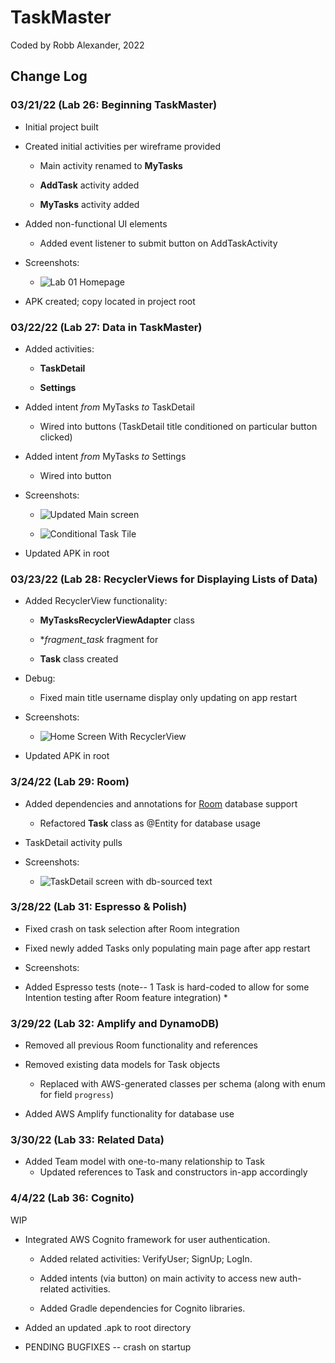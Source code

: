 # TaskMaster

Coded by Robb Alexander, 2022

## Change Log

### 03/21/22 (Lab 26: Beginning TaskMaster)

* Initial project built
  
* Created initial activities per wireframe provided

  * Main activity renamed to **MyTasks**

  * **AddTask** activity added

  * **MyTasks** activity added

* Added non-functional UI elements

  * Added event listener to submit button on AddTaskActivity

* Screenshots:

  * ![Lab 01 Homepage](screenshots\Screenshot_20220321_204003.png)

* APK created; copy located in project root

### 03/22/22 (Lab 27: Data in TaskMaster)

* Added activities:

  * **TaskDetail**

  * **Settings**

* Added intent *from* MyTasks *to* TaskDetail

  * Wired into buttons (TaskDetail title conditioned on particular button clicked)

* Added intent *from* MyTasks *to* Settings

  * Wired into button

* Screenshots:

  * ![Updated Main screen](screenshots/Screenshot_20220322_210119.png)

  * ![Conditional Task Tile](screenshots/Screenshot_20220322_210139.png)

* Updated APK in root

### 03/23/22 (Lab 28: RecyclerViews for Displaying Lists of Data)

* Added RecyclerView functionality:

    * **MyTasksRecyclerViewAdapter** class

    * **fragment_task* fragment for

    * **Task** class created

* Debug:

    * Fixed main title username display only updating on app restart

* Screenshots:

    * ![Home Screen With RecyclerView](screenshots/Screenshot_20220323_165650.png)

* Updated APK in root

### 3/24/22 (Lab 29: Room)

* Added dependencies and annotations for [Room](https://developer.android.com/jetpack/androidx/releases/room) database support

    - Refactored **Task** class as @Entity for database usage

* TaskDetail activity pulls

* Screenshots:
    * ![TaskDetail screen with db-sourced text](screenshots/Screenshot_20220324_231647.png)

### 3/28/22 (Lab 31: Espresso & Polish)

* Fixed crash on task selection after Room integration

* Fixed newly added Tasks only populating main page after app restart

* Screenshots:

* Added Espresso tests (note-- 1 Task is hard-coded to allow for some Intention testing after Room feature integration)
  * 

### 3/29/22 (Lab 32: Amplify and DynamoDB)

* Removed all previous Room functionality and references

* Removed existing data models for Task objects

  * Replaced with AWS-generated classes per schema (along with enum for field `progress`)

* Added AWS Amplify functionality for database use

### 3/30/22 (Lab 33: Related Data)

* Added Team model with one-to-many relationship to Task
    * Updated references to Task and constructors in-app accordingly

### 4/4/22 (Lab 36: Cognito)
WIP
* Integrated AWS Cognito framework for user authentication.

  * Added related activities: VerifyUser; SignUp; LogIn.

  * Added intents (via button) on main activity to access new auth-related activities.

  * Added Gradle dependencies for Cognito libraries.

* Added an updated .apk to root directory

* PENDING BUGFIXES -- crash on startup
